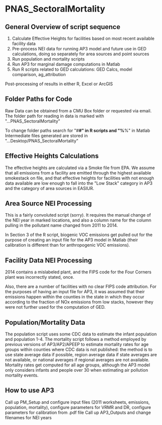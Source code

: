 # PNAS_SectoralMortality
## General Overview of script sequence

1. Calculate Effective Heights for facilities based on most recent available facility data
2. Pre-process NEI data for running AP3 model and future use in GED calculations, doing so separately for area sources and point sources
3. Run population and mortality scripts
4. Run AP3 for marginal damage computations in Matlab
5. Run R scripts related to GED calculations: GED Calcs, model comparison, ag_attribution
 
Post-processing of results in either R, Excel or ArcGIS


## Folder Paths for Code
Raw Data can be obtained from a CMU Box folder or requested via email. The folder path for reading in data is marked with "...PNAS_SectoralMortality"

To change folder paths search for "#__#" in R scripts and "%__%" in Matlab
Intermediate files generated are stored in "...Desktop/PNAS_SectoralMortality"

## Effective Heights Calculations
The effective heights are calculated via a Smoke file from EPA. We assume that all emissions from a facility are emitted through the highest available smokestack on file, and that effective heights for facilities with not enough data available are low enough to fall into the "Low Stack" category in AP3 and the category of area sources in EASIUR.

## Area Source NEI Processing
This is a fairly convoluted script (sorry). It requires the manual change of the NEI year in marked locations, and also a column name for the column pulling in the pollutant name changed from 2011 to 2014.

In Section 3 of the R script, biogenic VOC emissions get pulled out for the purpose of creating an input file for the AP3 model in Matlab (their calibration is different than for anthropogenic VOC emissions).

## Facility Data NEI Processing
2014 contains a mislabeled plant, and the FIPS code for the Four Corners plant was incorrectly stated, once.

Also, there are a number of facilities with no clear FIPS code attribution. For the purposes of having an input file for AP3, it was assumed that their emissions happen within the counties in the state in which they occur according to the fraction of NOx emissions from low stacks, however they were not further used for the computation of GED.

## Population/Mortality Data
The population script uses some CDC data to estimate the infant population and population 1-4. The mortality script follows a method employed by previous versions of AP3/AP2/APEEP to estimate mortality rates for age groups within counties where CDC data is not published: the method is to use state average data if possible, region average data if state averages are not available, or national averages if regional averages are not available. Mortality rates get computed for all age groups, although the AP3 model only considers infants and people over 30 when estimating air pollution mortality events.

## How to use AP3
Call up PM_Setup and configure input files (2011 worksheets, emissions, population, mortality), configure parameters for VRMR and DR, configure parameters for calibration from .pdf file
Call up AP3_Outputs and change filenames for NEI years
